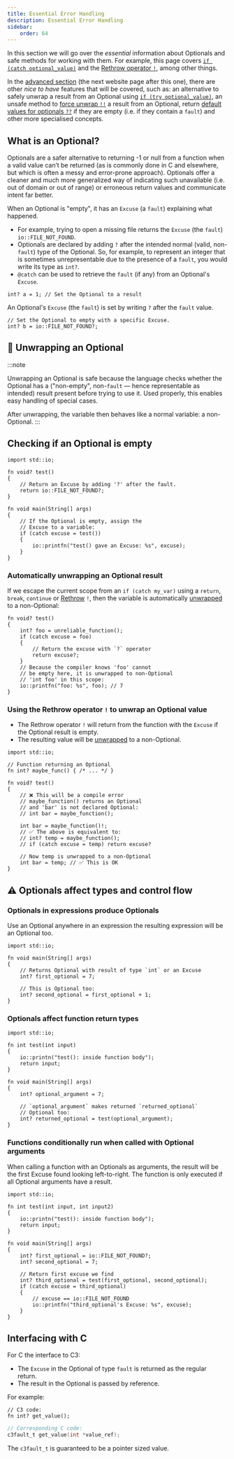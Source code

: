 ```yaml
---
title: Essential Error Handling
description: Essential Error Handling
sidebar:
    order: 64
---
```


In this section we will go over the *essential* information about Optionals and safe methods for working with them. For example, this page covers [`if (catch optional_value)`](#checking-if-an-optional-is-empty) and the [Rethrow operator `!`](#using-the-rethrow-operator--to-unwrap-an-optional-value), among other things.

In the [advanced section](/language-common/optionals-advanced/) (the next website page after this one), there are other *nice to have* features that will be covered, such as: an alternative to safely unwrap a result from an Optional using [`if (try optional_value)`](/language-common/optionals-advanced/#run-code-if-the-optional-has-a-result), an unsafe method to [force unwrap `!!`](/language-common/optionals-advanced/#force-unwrapping-expressions) a result from an Optional, return [default values for optionals `??`](/language-common/optionals-advanced/#return-a-default-value-if-optional-is-empty) if they are empty (i.e. if they contain a `fault`) and other more specialised concepts.

## What is an Optional?

Optionals are a safer alternative to returning -1 or null from a function when a valid value can’t be returned (as is commonly done in C and elsewhere, but which is often a messy and error-prone approach). Optionals offer a cleaner and much more generalized way of indicating such unavailable (i.e. out of domain or out of range) or erroneous return values and communicate intent far better. 

When an Optional is "empty", it has an `Excuse` (a `fault`) explaining what happened.

- For example, trying to open a missing file returns the `Excuse` (the `fault`) `io::FILE_NOT_FOUND`.
- Optionals are declared by adding `?` after the intended normal (valid, non-`fault`) type of the Optional. So, for example, to represent an integer that is sometimes unrepresentable due to the presence of a `fault`, you would write its type as `int?`.
- `@catch` can be used to retrieve the `fault` (if any) from an Optional's `Excuse`.
```c3
int? a = 1; // Set the Optional to a result
```
An Optional's `Excuse` (the `fault`) is set by writing `?` after the `fault` value.
```c3
// Set the Optional to empty with a specific Excuse.
int? b = io::FILE_NOT_FOUND?;
```

## 🎁 Unwrapping an Optional
:::note

Unwrapping an Optional is safe because the language checks whether the Optional has a ("non-empty", non-`fault` &mdash; hence representable as intended) result present before trying to use it. Used properly, this enables easy handling of special cases.

After unwrapping, the variable then behaves like a normal variable: a non-Optional.
:::

## Checking if an Optional is empty

```c3
import std::io;

fn void? test()
{
    // Return an Excuse by adding '?' after the fault.
    return io::FILE_NOT_FOUND?;
}

fn void main(String[] args)
{
    // If the Optional is empty, assign the
    // Excuse to a variable:
    if (catch excuse = test())
    {
        io::printfn("test() gave an Excuse: %s", excuse);
    }
}
```

### Automatically unwrapping an Optional result

If we escape the current scope from an `if (catch my_var)` using a `return`, `break`, `continue`
or [Rethrow](#using-the-rethrow-operator--to-unwrap-an-optional-value) `!`,
then the variable is automatically [unwrapped](#-unwrapping-an-optional) to a non-Optional:
```c3
fn void? test()
{
    int? foo = unreliable_function();
    if (catch excuse = foo)
    {
        // Return the excuse with `?` operator
        return excuse?;
    }
    // Because the compiler knows 'foo' cannot
    // be empty here, it is unwrapped to non-Optional
    // 'int foo' in this scope:
    io::printfn("foo: %s", foo); // 7
}
```
### Using the Rethrow operator `!` to unwrap an Optional value

- The Rethrow operator `!` will return from the function with the `Excuse` if the Optional result is empty.
- The resulting value will be [unwrapped](#-unwrapping-an-optional) to a non-Optional.

```c3
import std::io;

// Function returning an Optional
fn int? maybe_func() { /* ... */ }

fn void? test()
{
    // ❌ This will be a compile error
    // maybe_function() returns an Optional
    // and 'bar' is not declared Optional:
    // int bar = maybe_function();

    int bar = maybe_function()!;
    // ✅ The above is equivalent to:
    // int? temp = maybe_function();
    // if (catch excuse = temp) return excuse?

    // Now temp is unwrapped to a non-Optional
    int bar = temp; // ✅ This is OK
}
```

## ⚠️ Optionals affect types and control flow

### Optionals in expressions produce Optionals
Use an Optional anywhere in an expression the resulting
expression will be an Optional too.
```c3
import std::io;

fn void main(String[] args)
{
    // Returns Optional with result of type `int` or an Excuse
    int? first_optional = 7;

    // This is Optional too:
    int? second_optional = first_optional + 1;
}
```

### Optionals affect function return types

```c3
import std::io;

fn int test(int input)
{
    io::printn("test(): inside function body");
    return input;
}

fn void main(String[] args)
{
    int? optional_argument = 7;

    // `optional_argument` makes returned `returned_optional`
    // Optional too:
    int? returned_optional = test(optional_argument);
}
```

### Functions conditionally run when called with Optional arguments

When calling a function with an Optionals as arguments,
the result will be the first Excuse found looking left-to-right.
The function is only executed if all Optional arguments
have a result.

```c3
import std::io;

fn int test(int input, int input2)
{
    io::printn("test(): inside function body");
    return input;
}

fn void main(String[] args)
{
    int? first_optional = io::FILE_NOT_FOUND?;
    int? second_optional = 7;

    // Return first excuse we find
    int? third_optional = test(first_optional, second_optional);
    if (catch excuse = third_optional)
    {
        // excuse == io::FILE_NOT_FOUND
        io::printfn("third_optional's Excuse: %s", excuse);
    }
}
```

## Interfacing with C

For C the interface to C3:
- The `Excuse` in the Optional of type `fault` is returned as the regular return.
- The result in the Optional is passed by reference.

For example:


```c3
// C3 code:
fn int? get_value();
```

```c
// Corresponding C code:
c3fault_t get_value(int *value_ref);
```
The `c3fault_t` is guaranteed to be a pointer sized value.
